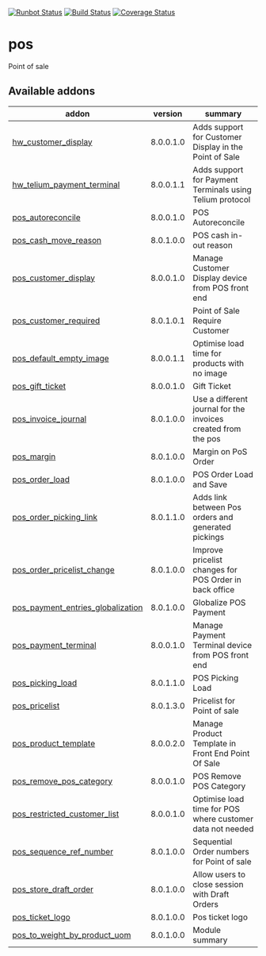 [![Runbot Status](https://runbot.odoo-community.org/runbot/badge/flat/184/8.0.svg)](https://runbot.odoo-community.org/runbot/repo/github-com-oca-pos-184)
[![Build Status](https://travis-ci.org/OCA/pos.svg?branch=8.0)](https://travis-ci.org/OCA/pos)
[![Coverage Status](https://coveralls.io/repos/OCA/pos/badge.png?branch=8.0)](https://coveralls.io/r/OCA/pos?branch=8.0)

pos
===

Point of sale

[//]: # (addons)

Available addons
----------------
addon | version | summary
--- | --- | ---
[hw_customer_display](hw_customer_display/) | 8.0.0.1.0 | Adds support for Customer Display in the Point of Sale
[hw_telium_payment_terminal](hw_telium_payment_terminal/) | 8.0.0.1.1 | Adds support for Payment Terminals using Telium protocol
[pos_autoreconcile](pos_autoreconcile/) | 8.0.0.1.0 | POS Autoreconcile
[pos_cash_move_reason](pos_cash_move_reason/) | 8.0.1.0.0 | POS cash in-out reason
[pos_customer_display](pos_customer_display/) | 8.0.0.1.0 | Manage Customer Display device from POS front end
[pos_customer_required](pos_customer_required/) | 8.0.1.0.1 | Point of Sale Require Customer
[pos_default_empty_image](pos_default_empty_image/) | 8.0.0.1.1 | Optimise load time for products with no image
[pos_gift_ticket](pos_gift_ticket/) | 8.0.0.1.0 | Gift Ticket
[pos_invoice_journal](pos_invoice_journal/) | 8.0.1.0.0 | Use a different journal for the invoices created from the pos
[pos_margin](pos_margin/) | 8.0.1.0.0 | Margin on PoS Order
[pos_order_load](pos_order_load/) | 8.0.1.0.0 | POS Order Load and Save
[pos_order_picking_link](pos_order_picking_link/) | 8.0.1.1.0 | Adds link between Pos orders and generated pickings
[pos_order_pricelist_change](pos_order_pricelist_change/) | 8.0.1.0.0 | Improve pricelist changes for POS Order in back office
[pos_payment_entries_globalization](pos_payment_entries_globalization/) | 8.0.1.0.0 | Globalize POS Payment
[pos_payment_terminal](pos_payment_terminal/) | 8.0.0.1.0 | Manage Payment Terminal device from POS front end
[pos_picking_load](pos_picking_load/) | 8.0.1.1.0 | POS Picking Load
[pos_pricelist](pos_pricelist/) | 8.0.1.3.0 | Pricelist for Point of sale
[pos_product_template](pos_product_template/) | 8.0.0.2.0 | Manage Product Template in Front End Point Of Sale
[pos_remove_pos_category](pos_remove_pos_category/) | 8.0.0.1.0 | POS Remove POS Category
[pos_restricted_customer_list](pos_restricted_customer_list/) | 8.0.0.1.0 | Optimise load time for POS where customer data not needed
[pos_sequence_ref_number](pos_sequence_ref_number/) | 8.0.1.0.0 | Sequential Order numbers for Point of sale
[pos_store_draft_order](pos_store_draft_order/) | 8.0.1.0.0 | Allow users to close session with Draft Orders
[pos_ticket_logo](pos_ticket_logo/) | 8.0.1.0.0 | Pos ticket logo
[pos_to_weight_by_product_uom](pos_to_weight_by_product_uom/) | 8.0.1.0.0 | Module summary

[//]: # (end addons)
